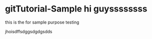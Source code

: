 # gitTutorial-Sample  hi guyssssssss  
  this is the for sample purpose 
  testing 


jhoisdffsdggsdgdgsdds
